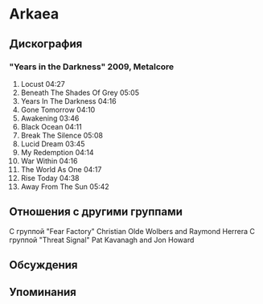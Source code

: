 # Arkaea



## Дискография

### "Years in the Darkness" 2009, Metalcore

1. Locust 04:27  
2. Beneath The Shades Of Grey 05:05  
3. Years In The Darkness 04:16  
4. Gone Tomorrow 04:10  
5. Awakening 03:46  
6. Black Ocean 04:11  
7. Break The Silence 05:08  
8. Lucid Dream 03:45  
9. My Redemption 04:14  
10. War Within 04:16  
11. The World As One 04:17  
12. Rise Today 04:38  
13. Away From The Sun 05:42 


## Отношения с другими группами

C группой "Fear Factory" Christian Olde Wolbers and Raymond Herrera
C группой "Threat Signal" Pat Kavanagh and Jon Howard 

## Обсуждения


## Упоминания

